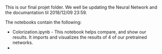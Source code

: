This is our final projet folder. We well be updating the Neural Network and the documantation til 2018/12/09 23:59.

The notebooks contain the following:
- Colorization.ipynb - This notebook helps compare, and show our results. It imports and visualizes the results of 4 of our pretrained networks.
- 
